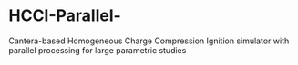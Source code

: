 # HCCI-Parallel-
Cantera-based Homogeneous Charge Compression Ignition simulator with parallel processing for large parametric studies
